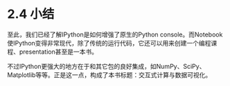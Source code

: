 # 2.4 小结

至此，我们已经了解IPython是如何增强了原生的Python console。而Notebook使IPython变得非常现代，除了传统的运行代码，它还可以用来创建一个编程课程、presentation甚至是一本书。

不过IPython更强大的地方在于和其它包的良好集成，如NumPy、SciPy、Matplotlib等等。正是这一点，构成了本书标题：交互式计算与数据可视化。